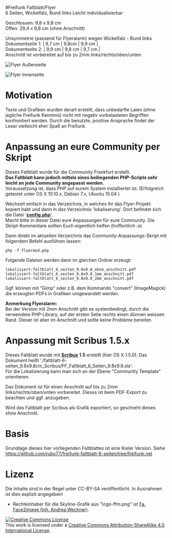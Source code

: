 
#Freifunk Faltblatt/Flyer<br>6 Seiten, Wickelfalz, Bund links
Leicht individualisierbar  

Geschlossen: 9,8 x 9,8 cm  
Offen: 29,4 x 9,8 cm (ohne Anschnitt)  

Unsymmetrie (passend für Flyeralarm) wegen Wickelfalz - Bund links   
Dokumentseite 1: | 9,7 cm | 9,8cm | 9,9 cm |  
Dokumentseite 2: | 9,9 cm | 9,8 cm | 9,7 cm |  
Anschnitt ist vorbereitet auf bis zu 2mm links/rechts/oben/unten


![Flyer Außenseite](https://user-images.githubusercontent.com/1434390/44003785-f1d313dc-9e58-11e8-9124-2b032f4c5967.png)

![Flyer Innenseite](https://user-images.githubusercontent.com/1434390/44003691-2f48e496-9e57-11e8-89df-2e1592b07597.png)

# Motivation
Texte und Grafiken wurden derart erstellt, dass unbedarfte Laien (ohne jegliche Freifunk Kenntnis) nicht mit negativ vorbelasteten Begriffen konfrontiert werden. Durch die benutzte, positive Ansprache findet der Leser vielleicht eher Spaß an Freifunk.  

# Anpassung an eure Community per Skript
Dieses Faltblatt wurde für die Community Frankfurt erstellt.  
**Das Faltblatt kann jedoch mittels eines beiliegenden PHP-Scripts sehr leicht an jede Community angepasst werden.**  
Voraussetzung ist, dass PHP auf eurem System installiertet ist. (Erfolgreich getestet unter OS X 10.10.x, Debian 7.x, Ubuntu 15.04 )  

Wechselt einfach in das Verzeichnis, in welches Ihr das Flyer-Projekt kopiert habt und dann in das Verzeichnis 'lokaliserung'.  Dort befindet sich die Datei '**[config.php](https://github.com/oszilloskop/ffm-freifunk-faltblatt-6-seiten/blob/master/lokalisierung/config.php)**'.  
Macht bitte in dieser Datei eure Anpassungen für eure Community. Die Skript-Kommentare sollten Euch eigentlich helfen (hoffentlich :o)

Dann direkt im aktuellen Verzeichnis das Community-Anpassungs-Skript mit folgendem Befehl ausführen lassen:

    php -f flyermod.php

Folgende Dateien werden dann im gleichen Ordner erzeugt:

    lokalisiert-faltblatt_6_seiten_9.8x9.8_ohne_anschnitt.pdf
    lokalisiert-faltblatt_6_seiten_9.8x9.8_1mm_anschnitt.pdf
    lokalisiert-faltblatt_6_seiten_9.8x9.8_2mm_anschnitt.pdf

Ggf. können mit "Gimp" oder z.B. dem Kommando "convert" (ImageMagick) die erzeugten PDFs in Grafiken umgewandelt werden.

**Anmerkung Flyeralarm:**<br>
Bei der Version mit 2mm Anschnitt gibt es systembedingt, durch die verwendete PHP-Library, auf der ersten Seite rechts einen dünnen weissen Rand. Dieser ist aber im Anschnitt und sollte keine Probleme bereiten.


# Anpassung mit Scribus 1.5.x  
Dieses Faltblatt wurde mit **[Scribus](http://www.scribus.net/) 1.5** erstellt (hier OS X 1.5.0).
Das Dokument heißt './faltblatt-6-seiten_9.8x9.8cm_Scribus/FF_Faltblatt_6_Seiten_9.8x9.8.sla'.   
Für die Lokalisierung kann man sich an der Ebene "Community Template" orientieren.  

Das Dokument ist für einen Anschnitt auf bis zu 2mm links/rechts/oben/unten vorbereitet. Dieses ist beim PDF-Export zu beachten und ggf. anzugeben.

Wird das Faltblatt per Scribus als Grafik exportiert, so geschieht dieses ohne Anschnitt.  

# Basis
Grundlage dieses hier vorliegenden Faltblattes ist eine Kieler Version.
Siehe https://github.com/rubo77/freifunk-faltblatt-6-seiten/tree/freifunk.net

# Lizenz
Die Inhalte sind in der Regel unter CC-BY-SA veröffentlicht. In Ausnahmen ist dies explizit angegeben!

 + Rechteinhaber für die Skyline-Grafik aus "logo-ffm.png" ist <a rel="license" href="http://www.face2image.de/"> Fa. Face2image (Inh. Andrea Weckner)</a>.

<a rel="license" href="http://creativecommons.org/licenses/by-sa/4.0/"><img alt="Creative Commons License" style="border-width:0" src="https://i.creativecommons.org/l/by-sa/4.0/88x31.png" /></a><br />This work is licensed under a <a rel="license" href="http://creativecommons.org/licenses/by-sa/4.0/">Creative Commons Attribution-ShareAlike 4.0 International License</a>.
